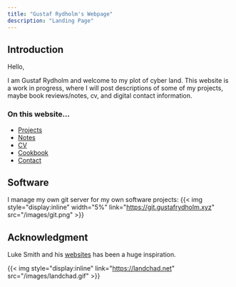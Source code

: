 ```yaml
---
title: "Gustaf Rydholm's Webpage"
description: "Landing Page"
---
```


## Introduction

Hello,

I am Gustaf Rydholm and welcome to my plot of cyber land. This website is a
work in progress, where I will post descriptions of some of my projects, maybe
book reviews/notes, cv, and digital contact information.

### On this website...

- [Projects](/projects)
- [Notes](/notes)
- [CV](/cv)
- [Cookbook](/cookbook)
- [Contact](/contact)

## Software

I manage my own git server for my own software projects: {{< img style="display:inline" width="5%" link="https://git.gustafrydholm.xyz" src="/images/git.png" >}}

## Acknowledgment

Luke Smith and his [websites](https://lukesmith.xyz/) has been a huge inspiration.

{{< img style="display:inline" link="https://landchad.net" src="/images/landchad.gif" >}}
